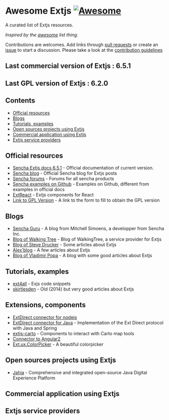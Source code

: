 # Awesome Extjs [![Awesome](https://cdn.rawgit.com/sindresorhus/awesome/d7305f38d29fed78fa85652e3a63e154dd8e8829/media/badge.svg)](https://github.com/sindresorhus/awesome)

A curated list of Extjs resources.

*Inspired by the [awesome](https://github.com/sindresorhus/awesome) list thing.*

Contributions are welcomes. Add links through [pull requests](https://github.com/abenhamdine/awesome-extjs/pulls) or create an [issue](https://github.com/abenhamdine/awesome-extjs/issues) to start a discussion. Please take a look at the [contribution guidelines](CONTRIBUTING.md)

## Last commercial version of Extjs : 6.5.1
## Last GPL version of Extjs : 6.2.0

## Contents

- [Official resources](#official-resources)
- [Blogs](#Blogs)
- [Tutorials, examples](#tutorials,-examples)
- [Open sources projects using Extjs](#open-sources-projects-using-extjs)
- [Commercial application using Extjs](#commercial-application-using-extjs)
- [Extjs service providers](#extjs-service-providers)

## Official resources

* [Sencha Extjs docs 6.5.1](http://docs.sencha.com/extjs/6.5.1/index.html) - Official documentation of current version.
* [Sencha blog](https://www.sencha.com/blog/category/sencha-ext-js) - Official Sencha blog for Extjs posts
* [Sencha forums](https://www.sencha.com/forum) - Forums for all sencha products
* [Sencha examples on Github](https://github.com/sencha-extjs-examples) - Examples on Github, different from examples in official docs
* [ExtReact](https://www.sencha.com/products/extreact/#app) - Extjs components for React
* [Link to GPL Version](https://www.sencha.com/legal/gpl/) - A link to the form to fill to obtain the GPL version

## Blogs

* [Sencha Guru](https://sencha.guru/) - A blog from Mitchell Simoens, a developper from Sencha Inc.
* [Blog of Walking Tree](https://walkingtree.tech/index.php/blog) - Blog of WalkingTree, a service provider for Extjs
* [Blog of Steve Drucker](https://druckit.wordpress.com/) - Some articles about Extjs
* [Alex'blog](https://abarre.wordpress.com/) - A few articles about Extjs
* [Blog of Vladimir Popa](http://vadimpopa.com/) - A blog with some good articles about Extjs

## Tutorials, examples

* [ext4all](https://ext4all.com/) - Exjs code snippets
* [skirtlesden](http://skirtlesden.com/articles/) - Old (2014) but very good articles about Extjs

## Extensions, components

* [ExtDirect connector for nodejs]()
* [ExtDirect connector for Java](https://github.com/ralscha/extdirectspring) - Implementation of the Ext Direct protocol with Java and Spring
* [extjs-carto](https://github.com/CrestoneDigital/extjs-carto) - Components to interact with Carto map tools
* [Connector to Angular2](https://github.com/mgusmano/angular2-extjs)
* [Ext.ux.ColorPicker](https://github.com/sw4/Ext.ux.ColorPicker) - A beautiful colorpicker 

## Open sources projects using Extjs

* [Jahia](https://github.com/Jahia) - Comprehensive and integrated open-source Java Digital Experience Platform 

## Commercial application using Extjs

## Extjs service providers
